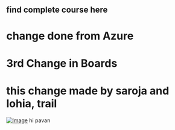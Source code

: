 ## find complete course here   
# change done from Azure 
# 3rd Change in Boards
# this change made by saroja and lohia, trail
[![Image](https://github.com/yankils/Simple-DevOps-Project/blob/master/Devops_course.PNG "DevOps Project - CI/CD with Jenkins Ansible Docker Kubernetes ")](https://www.udemy.com/course/valaxy-devops/?referralCode=8147A5CF4C8C7D9E253F)
hi pavan
